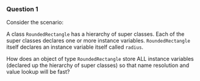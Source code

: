 ### Question 1

Consider the scenario:

A class `RoundedRectangle` has a hierarchy of super classes. Each of the super classes declares one or more instance variables. `RoundedRectangle` itself declares an instance variable itself called `radius`.

How does an object of type `RoundedRectangle` store ALL instance variables (declared up the hierarchy of super classes)
so that name resolution and value lookup will be fast?
